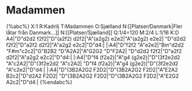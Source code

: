 # Madammen

{%abc%}
X:1
R:Kadrilj
T:Madammen
O:Sjælland
N:[[Platser/Danmark|Fler låtar från Danmark...]]
N:[[Platser/Sjælland]]
Q:1/4=120
M:2/4
L:1/16
K:D
A4|"D"d2d2 f2f2|"D"(a2f2) d2f2|"A"(a2g2) e2e2|"A"(a2g2) e2e2|
"D"d2d2 f2f2|"D"a2f2 d2f2|"A"a2g2 e2c2|"D"d4:|
|:A4|"D"f2f2 "A"e2e2|"Bm"d2d2 "F#m"c2c2|"G"B2B2 "D"A2A2|"A"G2G2 "D"F2A2|
"D"d2d2 f2f2|"D"a2f2 d2f2|"A"a2g2 e2c2|"D"d4:|
|:A4|"D"f4 (f2a2)|"A"g4 (g2e2)|"D"(3f2e2d2 "A"c2A2|"D"(3f2e2d2 "A"c2A2|
"D"f4 (f2a2)|"A"g4 (g2e2)|"D"(3f2e2d2 "A"c2e2|"D"d4:|
|:A4|"D"(3B2A2G2 F2D2|"D"(3B2A2G2 F2D2|"A"E2A2 B2c2|"D"d2A2 F2D2|
"D"(3B2A2G2 F2D2|"D"(3B2A2G2 F2D2|"A"E2G2 A2c2|"D"d4:|
{%endabc%}
